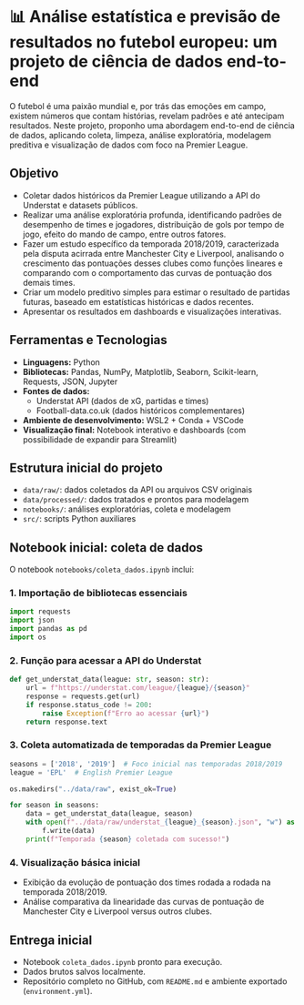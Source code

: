 # 📊 Análise estatística e previsão de resultados no futebol europeu: um projeto de ciência de dados end-to-end

O futebol é uma paixão mundial e, por trás das emoções em campo, existem números que contam histórias, revelam padrões e até antecipam resultados. Neste projeto, proponho uma abordagem end-to-end de ciência de dados, aplicando coleta, limpeza, análise exploratória, modelagem preditiva e visualização de dados com foco na Premier League.

## Objetivo
- Coletar dados históricos da Premier League utilizando a API do Understat e datasets públicos.
- Realizar uma análise exploratória profunda, identificando padrões de desempenho de times e jogadores, distribuição de gols por tempo de jogo, efeito do mando de campo, entre outros fatores.
- Fazer um estudo específico da temporada 2018/2019, caracterizada pela disputa acirrada entre Manchester City e Liverpool, analisando o crescimento das pontuações desses clubes como funções lineares e comparando com o comportamento das curvas de pontuação dos demais times.
- Criar um modelo preditivo simples para estimar o resultado de partidas futuras, baseado em estatísticas históricas e dados recentes.
- Apresentar os resultados em dashboards e visualizações interativas.

## Ferramentas e Tecnologias
- **Linguagens:** Python  
- **Bibliotecas:** Pandas, NumPy, Matplotlib, Seaborn, Scikit-learn, Requests, JSON, Jupyter  
- **Fontes de dados:**  
   - Understat API (dados de xG, partidas e times)  
   - Football-data.co.uk (dados históricos complementares)  
- **Ambiente de desenvolvimento:** WSL2 + Conda + VSCode  
- **Visualização final:** Notebook interativo e dashboards (com possibilidade de expandir para Streamlit)

## Estrutura inicial do projeto
- `data/raw/`: dados coletados da API ou arquivos CSV originais  
- `data/processed/`: dados tratados e prontos para modelagem  
- `notebooks/`: análises exploratórias, coleta e modelagem  
- `src/`: scripts Python auxiliares  

## Notebook inicial: coleta de dados
O notebook `notebooks/coleta_dados.ipynb` inclui:

### 1. Importação de bibliotecas essenciais
```python
import requests
import json
import pandas as pd
import os
```

### 2. Função para acessar a API do Understat
```python
def get_understat_data(league: str, season: str):
    url = f"https://understat.com/league/{league}/{season}"
    response = requests.get(url)
    if response.status_code != 200:
        raise Exception(f"Erro ao acessar {url}")
    return response.text
```

### 3. Coleta automatizada de temporadas da Premier League
```python
seasons = ['2018', '2019']  # Foco inicial nas temporadas 2018/2019
league = 'EPL'  # English Premier League

os.makedirs("../data/raw", exist_ok=True)

for season in seasons:
    data = get_understat_data(league, season)
    with open(f"../data/raw/understat_{league}_{season}.json", "w") as f:
        f.write(data)
    print(f"Temporada {season} coletada com sucesso!")
```

### 4. Visualização básica inicial
- Exibição da evolução de pontuação dos times rodada a rodada na temporada 2018/2019.
- Análise comparativa da linearidade das curvas de pontuação de Manchester City e Liverpool versus outros clubes.

## Entrega inicial
- Notebook `coleta_dados.ipynb` pronto para execução.
- Dados brutos salvos localmente.
- Repositório completo no GitHub, com `README.md` e ambiente exportado (`environment.yml`).

